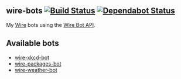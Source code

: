 ## wire-bots [![Build Status](https://api.travis-ci.org/ffflorian/wire-bots.svg?branch=master)](https://travis-ci.org/ffflorian/wire-bots/) [![Dependabot Status](https://api.dependabot.com/badges/status?host=github&repo=ffflorian/wire-bots)](https://dependabot.com)

My [Wire](https://wire.com) bots using the [Wire Bot API](https://npmjs.com/@wireapp/bot-api).

## Available bots
* [wire-xkcd-bot](./packages/wire-xkcd-bot/)
* [wire-packages-bot](./packages/wire-packages-bot/)
* [wire-weather-bot](./packages/wire-weather-bot/)
